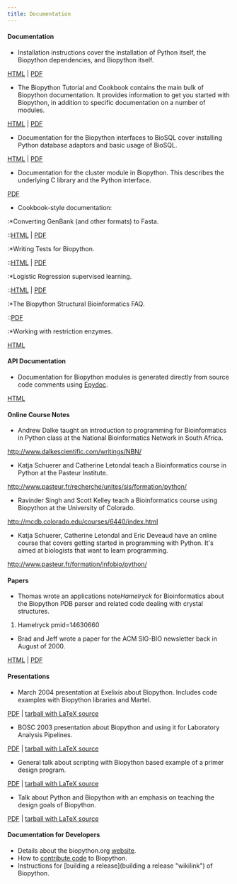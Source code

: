 ```yaml
---
title: Documentation
---
```


#### Documentation

-   Installation instructions cover the installation of Python itself,
    the Biopython dependencies, and Biopython itself.

  
[HTML](http://biopython.org/DIST/docs/install/Installation.html) |
[PDF](http://biopython.org/DIST/docs/install/Installation.pdf)

-   The Biopython Tutorial and Cookbook contains the main bulk of
    Biopython documentation. It provides information to get you started
    with Biopython, in addition to specific documentation on a number of
    modules.

  
[HTML](http://biopython.org/DIST/docs/tutorial/Tutorial.html) |
[PDF](http://biopython.org/DIST/docs/tutorial/Tutorial.pdf)

-   Documentation for the Biopython interfaces to BioSQL cover
    installing Python database adaptors and basic usage of BioSQL.

  
[HTML](http://biopython.org/DIST/docs/biosql/python_biosql_basic.html) |
[PDF](http://biopython.org/DIST/docs/biosql/python_biosql_basic.pdf)

-   Documentation for the cluster module in Biopython. This describes
    the underlying C library and the Python interface.

  
[PDF](http://biopython.org/DIST/docs/cluster/cluster.pdf)

-   Cookbook-style documentation:

:\*Converting GenBank (and other formats) to Fasta.

::[HTML](http://biopython.org/DIST/docs/cookbook/genbank_to_fasta.html)
| [PDF](http://biopython.org/DIST/docs/cookbook/genbank_to_fasta.pdf)

:\*Writing Tests for Biopython.

::[HTML](http://biopython.org/DIST/docs/cookbook/biopython_test.html) |
[PDF](http://biopython.org/DIST/docs/cookbook/biopython_test.pdf)

:\*Logistic Regression supervised learning.

::[HTML](http://biopython.org/DIST/docs/cookbook/LogisticRegression.html)
| [PDF](http://biopython.org/DIST/docs/cookbook/LogisticRegression.pdf)

:\*The Biopython Structural Bioinformatics FAQ.

::[PDF](http://biopython.org/DIST/docs/cookbook/biopdb_faq.pdf)

:\*Working with restriction enzymes.

  
  
[HTML](http://biopython.org/DIST/docs/cookbook/Restriction.html)

#### API Documentation

-   Documentation for Biopython modules is generated directly from
    source code comments using [Epydoc](http://epydoc.sourceforge.net/).

  
[HTML](http://biopython.org/DIST/docs/api/public/trees.html)

#### Online Course Notes

-   Andrew Dalke taught an introduction to programming for
    Bioinformatics in Python class at the National Bioinformatics
    Network in South Africa.

  
<http://www.dalkescientific.com/writings/NBN/>

-   Katja Schuerer and Catherine Letondal teach a Bioinformatics course
    in Python at the Pasteur Institute.

  
<http://www.pasteur.fr/recherche/unites/sis/formation/python/>

-   Ravinder Singh and Scott Kelley teach a Bioinformatics course using
    Biopython at the University of Colorado.

  
<http://mcdb.colorado.edu/courses/6440/index.html>

-   Katja Schuerer, Catherine Letondal and Eric Deveaud have an online
    course that covers getting started in programming with Python. It's
    aimed at biologists that want to learn programming.

  
<http://www.pasteur.fr/formation/infobio/python/>

#### Papers

-   Thomas wrote an applications note<cite>Hamelryck</cite> for
    Bioinformatics about the Biopython PDB parser and related code
    dealing with crystal structures.

<biblio>

1.  Hamelryck pmid=14630660

</biblio>

-   Brad and Jeff wrote a paper for the ACM SIG-BIO newsletter back in
    August of 2000.

  
[HTML](http://biopython.org/DIST/docs/acm/ACMbiopy.html) |
[PDF](http://biopython.org/DIST/docs/acm/ACMbiopy.pdf)

#### Presentations

-   March 2004 presentation at Exelixis about Biopython. Includes code
    examples with Biopython libraries and Martel.

  
[PDF](http://biopython.org/DIST/docs/presentations/biopython_exelixis.pdf)
| [tarball with LaTeX
source](http://biopython.org/DIST/docs/presentations/biopython_exelixis.tar.gz)

-   BOSC 2003 presentation about Biopython and using it for Laboratory
    Analysis Pipelines.

  
[PDF](http://biopython.org/DIST/docs/presentations/bosc_biopython.pdf) |
[tarball with LaTeX
source](http://biopython.org/DIST/docs/presentations/bosc_biopython.tar.gz)

-   General talk about scripting with Biopython based example of a
    primer design program.

  
[PDF](http://biopython.org/DIST/docs/presentations/scripting.pdf) |
[tarball with LaTeX
source](http://biopython.org/DIST/docs/presentations/scripting.tar.gz)

-   Talk about Python and Biopython with an emphasis on teaching the
    design goals of Biopython.

  
[PDF](http://biopython.org/DIST/docs/presentations/biopython.pdf) |
[tarball with LaTeX
source](http://biopython.org/DIST/docs/presentations/biopy_group.tar.gz)

#### Documentation for Developers

-   Details about the biopython.org [website](website "wikilink").
-   How to [contribute code](Contributing "wikilink") to Biopython.
-   Instructions for [building a release](building a release "wikilink")
    of Biopython.

